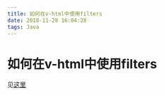 ```yaml
---
title: 如何在v-html中使用filters
date: 2018-11-28 16:04:28
tags: Java
---
```

# 如何在v-html中使用filters

见[这里](https://www.jianshu.com/p/29b7eaabd1ba)

